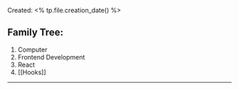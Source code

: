 Created: <% tp.file.creation_date() %>
## Family Tree:
1. Computer
2. Frontend Development
3. React
4. [[Hooks]]
-- -

